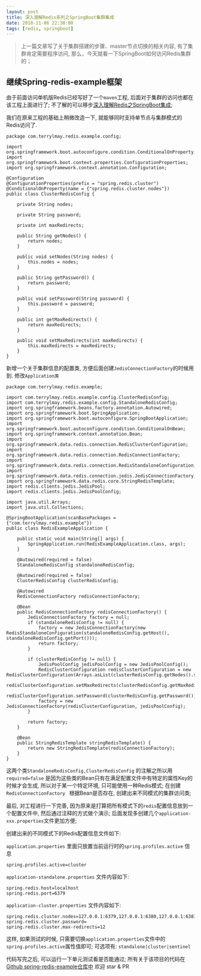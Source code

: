 ```yaml
---
layout: post
title: 深入理解Redis系列之SpringBoot集群集成
date: 2018-11-06 22:30:00
tags: [redis, springboot]
---
```


>上一篇文章写了关于集群搭建的步骤、master节点切换的相关内容, 有了集群肯定需要程序访问, 那么，今天就看一下SpringBoot如何访问Redis集群的；

##  继续Spring-redis-example框架 ##

由于前面访问单机版Redis已经写好了一个`maven`工程, 后面对于集群的访问也都在该工程上面进行了; 不了解的可以移步[深入理解Redis之SpringBoot集成](https://www.jianshu.com/p/3aff3c56f0ad);

我们在原来工程的基础上稍微改造一下, 就能够同时支持单节点与集群模式的Redis访问了.

```
package com.terrylmay.redis.example.config;

import org.springframework.boot.autoconfigure.condition.ConditionalOnProperty;
import org.springframework.boot.context.properties.ConfigurationProperties;
import org.springframework.context.annotation.Configuration;

@Configuration
@ConfigurationProperties(prefix = "spring.redis.cluster")
@ConditionalOnProperty(name = {"spring.redis.cluster.nodes"})
public class ClusterRedisConfig {

    private String nodes;

    private String password;

    private int maxRedirects;

    public String getNodes() {
        return nodes;
    }

    public void setNodes(String nodes) {
        this.nodes = nodes;
    }

    public String getPassword() {
        return password;
    }

    public void setPassword(String password) {
        this.password = password;
    }

    public int getMaxRedirects() {
        return maxRedirects;
    }

    public void setMaxRedirects(int maxRedirects) {
        this.maxRedirects = maxRedirects;
    }
}
```
新增一个关于集群信息的配置类, 方便后面创建`JedisConnectionFactory`的时候用到. 修改`Application类`

```
package com.terrylmay.redis.example;

import com.terrylmay.redis.example.config.ClusterRedisConfig;
import com.terrylmay.redis.example.config.StandaloneRedisConfig;
import org.springframework.beans.factory.annotation.Autowired;
import org.springframework.boot.SpringApplication;
import org.springframework.boot.autoconfigure.SpringBootApplication;
import org.springframework.boot.autoconfigure.condition.ConditionalOnBean;
import org.springframework.context.annotation.Bean;
import org.springframework.data.redis.connection.RedisClusterConfiguration;
import org.springframework.data.redis.connection.RedisConnectionFactory;
import org.springframework.data.redis.connection.RedisStandaloneConfiguration;
import org.springframework.data.redis.connection.jedis.JedisConnectionFactory;
import org.springframework.data.redis.core.StringRedisTemplate;
import redis.clients.jedis.JedisPool;
import redis.clients.jedis.JedisPoolConfig;

import java.util.Arrays;
import java.util.Collections;

@SpringBootApplication(scanBasePackages = {"com.terrylmay.redis.example"})
public class RedisExampleApplication {

    public static void main(String[] args) {
        SpringApplication.run(RedisExampleApplication.class, args);
    }
    
    @Autowired(required = false) 
    StandaloneRedisConfig standaloneRedisConfig;

    @Autowired(required = false)
    ClusterRedisConfig clusterRedisConfig;

    @Autowired
    RedisConnectionFactory redisConnectionFactory;

    @Bean
    public RedisConnectionFactory redisConnectionFactory() {
        JedisConnectionFactory factory = null;
        if (standaloneRedisConfig != null) {
            factory = new JedisConnectionFactory(new RedisStandaloneConfiguration(standaloneRedisConfig.getHost(), standaloneRedisConfig.getPort()));
            return factory;
        }

        if (clusterRedisConfig != null) {
            JedisPoolConfig jedisPoolConfig = new JedisPoolConfig();
            RedisClusterConfiguration redisClusterConfiguration = new RedisClusterConfiguration(Arrays.asList(clusterRedisConfig.getNodes().split(",")));
            redisClusterConfiguration.setMaxRedirects(clusterRedisConfig.getMaxRedirects());
            redisClusterConfiguration.setPassword(clusterRedisConfig.getPassword());
            factory = new JedisConnectionFactory(redisClusterConfiguration, jedisPoolConfig);
        }

        return factory;
    }

    @Bean
    public StringRedisTemplate stringRedisTemplate() {
        return new StringRedisTemplate(redisConnectionFactory);
    }
}
```
这两个类`StandaloneRedisConfig,ClusterRedisConfig` 的注解之所以用`required=false` 是因为这些类的Bean只有在满足配置文件中有特定的属性Key的时候才会生成, 所以对于某一个特定环境, 只可能使用一种Redis模式; 在创建`RedisConnectionFactory ` 根据Bean是否存在, 创建出来不同模式的集群访问类;

最后, 对工程进行一下完善, 因为原来是打算把所有模式下的`redis`配置信息放到一个配置文件中, 然后通过注释的方式做个演示; 后面发现多创建几个`application-xxx.properties`文件更加方便;

创建出来的不同模式下的Redis配置信息文件如下:

`application.properties` 里面只放置当前运行时的`spring.profiles.active` 信息

``` text
spring.profiles.active=cluster
 ```

`application-standalone.properties` 文件内容如下:

```
spring.redis.host=localhost
spring.redis.port=6379
```

`application-cluster.properties` 文件内容如下:

```
spring.redis.cluster.nodes=127.0.0.1:6379,127.0.0.1:6380,127.0.0.1:6381,127.0.0.1:26379,127.0.0.1:26380,127.0.0.1:26381,
spring.redis.cluster.password=
spring.redis.cluster.max-redirects=12
```

这样, 如果测试的时候, 只需要切换`application.properties`文件中的`spring.profiles.active`属性值即可; 可选项有: `standalone|cluster|sentinel`

代码写完之后, 可以运行一下单元测试看是否能通过; 所有关于该项目的代码在[Github spring-redis-example仓库中](https://github.com/terryKing1992/spring-redis-example) 欢迎 star  & PR
